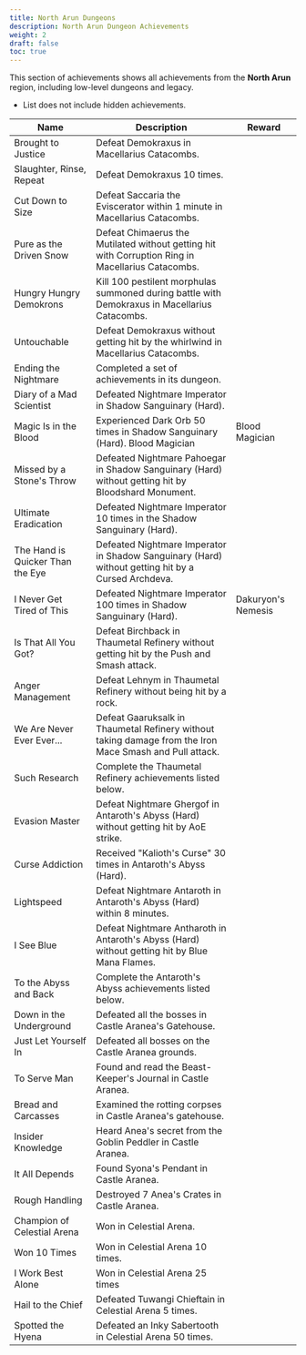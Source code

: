 ```yaml
---
title: North Arun Dungeons
description: North Arun Dungeon Achievements
weight: 2
draft: false
toc: true
---
```


This section of achievements shows all achievements from the **North Arun** region, including low-level dungeons and legacy.
* List does not include hidden achievements.

| Name                                              | Description                                                       | Reward              |
|---------------------------------------------------|-------------------------------------------------------------------|---------------------|
| Brought to Justice                                 | Defeat Demokraxus in Macellarius Catacombs.                       |                     |
| Slaughter, Rinse, Repeat                           | Defeat Demokraxus 10 times.                                       |                     |
| Cut Down to Size                                   | Defeat Saccaria the Eviscerator within 1 minute in Macellarius Catacombs. |                     |
| Pure as the Driven Snow                            | Defeat Chimaerus the Mutilated without getting hit with Corruption Ring in Macellarius Catacombs. |                     |
| Hungry Hungry Demokrons                            | Kill 100 pestilent morphulas summoned during battle with Demokraxus in Macellarius Catacombs. |                     |
| Untouchable                                         | Defeat Demokraxus without getting hit by the whirlwind in Macellarius Catacombs. |                     |
| Ending the Nightmare                                | Completed a set of achievements in its dungeon.                         |                     |
| Diary of a Mad Scientist                           | Defeated Nightmare Imperator in Shadow Sanguinary (Hard).         |                     |
| Magic Is in the Blood                               | Experienced Dark Orb 50 times in Shadow Sanguinary (Hard). Blood Magician | Blood Magician      |
| Missed by a Stone's Throw                           | Defeated Nightmare Pahoegar in Shadow Sanguinary (Hard) without getting hit by Bloodshard Monument. |                     |
| Ultimate Eradication                                | Defeated Nightmare Imperator 10 times in the Shadow Sanguinary (Hard). |                     |
| The Hand is Quicker Than the Eye                    | Defeated Nightmare Imperator in Shadow Sanguinary (Hard) without getting hit by a Cursed Archdeva. |                     |
| I Never Get Tired of This                           | Defeated Nightmare Imperator 100 times in Shadow Sanguinary (Hard). | Dakuryon's Nemesis   |
| Is That All You Got?                                | Defeat Birchback in Thaumetal Refinery without getting hit by the Push and Smash attack. |                     |
| Anger Management                                    | Defeat Lehnym in Thaumetal Refinery without being hit by a rock.  |                     |
| We Are Never Ever Ever...                            | Defeat Gaaruksalk in Thaumetal Refinery without taking damage from the Iron Mace Smash and Pull attack. |                     |
| Such Research                                       | Complete the Thaumetal Refinery achievements listed below.        |                     |
| Evasion Master                                      | Defeat Nightmare Ghergof in Antaroth's Abyss (Hard) without getting hit by AoE strike. |                     |
| Curse Addiction                                     | Received "Kalioth's Curse" 30 times in Antaroth's Abyss (Hard).  |                     |
| Lightspeed                                          | Defeat Nightmare Antaroth in Antaroth's Abyss (Hard) within 8 minutes. |                     |
| I See Blue                                          | Defeat Nightmare Antharoth in Antaroth's Abyss (Hard) without getting hit by Blue Mana Flames. |                     |
| To the Abyss and Back                               | Complete the Antaroth's Abyss achievements listed below.          |                     |
| Down in the Underground                              | Defeated all the bosses in Castle Aranea's Gatehouse.             |                     |
| Just Let Yourself In                                 | Defeated all bosses on the Castle Aranea grounds.                 |                     |
| To Serve Man                                        | Found and read the Beast-Keeper's Journal in Castle Aranea.       |                     |
| Bread and Carcasses                                  | Examined the rotting corpses in Castle Aranea's gatehouse.        |                     |
| Insider Knowledge                                   | Heard Anea's secret from the Goblin Peddler in Castle Aranea.    |                     |
| It All Depends                                       | Found Syona's Pendant in Castle Aranea.                           |                     |
| Rough Handling                                      | Destroyed 7 Anea's Crates in Castle Aranea.                       |  |
| Champion of Celestial Arena                         | Won in Celestial Arena.                                           |                     |
| Won 10 Times                                        | Won in Celestial Arena 10 times.                                  |                     |
| I Work Best Alone                                    | Won in Celestial Arena 25 times                                   |                     |
| Hail to the Chief                                    | Defeated Tuwangi Chieftain in Celestial Arena 5 times.           |                     |
| Spotted the Hyena                                    | Defeated an Inky Sabertooth in Celestial Arena 50 times.         |                     |
